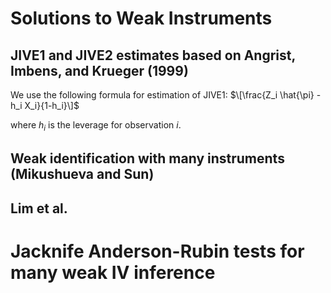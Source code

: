 # Solutions to Weak Instruments

## JIVE1 and JIVE2 estimates based on Angrist, Imbens, and Krueger (1999)
We use the following formula for estimation of JIVE1:
$\[\frac{Z_i \hat{\pi} - h_i X_i}{1-h_i}\]$

where $h_i$ is the leverage for observation $i$.


## Weak identification with many instruments (Mikushueva and Sun)





## Lim et al.




# Jacknife Anderson-Rubin tests for many weak IV inference

